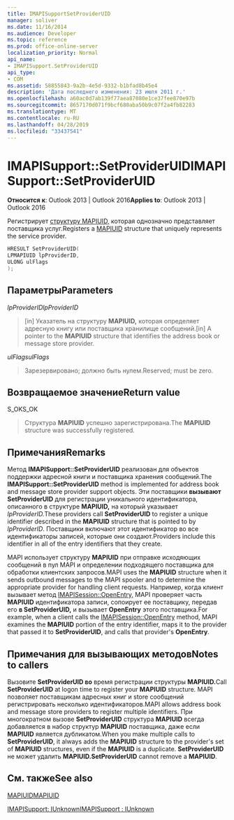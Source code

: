 ```yaml
---
title: IMAPISupportSetProviderUID
manager: soliver
ms.date: 11/16/2014
ms.audience: Developer
ms.topic: reference
ms.prod: office-online-server
localization_priority: Normal
api_name:
- IMAPISupport.SetProviderUID
api_type:
- COM
ms.assetid: 58855843-9a2b-4e5d-9332-b1bfad8b45e4
description: 'Дата последнего изменения: 23 июля 2011 г.'
ms.openlocfilehash: a60ac0d7ab139f77aea87080e1ce37fee870e97b
ms.sourcegitcommit: 8657170d071f9bcf680aba50b9c07f2a4fb82283
ms.translationtype: MT
ms.contentlocale: ru-RU
ms.lasthandoff: 04/28/2019
ms.locfileid: "33437541"
---
```

# <a name="imapisupportsetprovideruid"></a><span data-ttu-id="a3e31-103">IMAPISupport::SetProviderUID</span><span class="sxs-lookup"><span data-stu-id="a3e31-103">IMAPISupport::SetProviderUID</span></span>

  
  
<span data-ttu-id="a3e31-104">**Относится к**: Outlook 2013 | Outlook 2016</span><span class="sxs-lookup"><span data-stu-id="a3e31-104">**Applies to**: Outlook 2013 | Outlook 2016</span></span> 
  
<span data-ttu-id="a3e31-105">Регистрирует [структуру MAPIUID,](mapiuid.md) которая однозначно представляет поставщика услуг.</span><span class="sxs-lookup"><span data-stu-id="a3e31-105">Registers a [MAPIUID](mapiuid.md) structure that uniquely represents the service provider.</span></span> 
  
```cpp
HRESULT SetProviderUID(
LPMAPIUID lpProviderID,
ULONG ulFlags
);
```

## <a name="parameters"></a><span data-ttu-id="a3e31-106">Параметры</span><span class="sxs-lookup"><span data-stu-id="a3e31-106">Parameters</span></span>

 <span data-ttu-id="a3e31-107">_lpProviderID_</span><span class="sxs-lookup"><span data-stu-id="a3e31-107">_lpProviderID_</span></span>
  
> <span data-ttu-id="a3e31-108">[in] Указатель на структуру **MAPIUID,** которая определяет адресную книгу или поставщика хранилище сообщений.</span><span class="sxs-lookup"><span data-stu-id="a3e31-108">[in] A pointer to the **MAPIUID** structure that identifies the address book or message store provider.</span></span> 
    
 <span data-ttu-id="a3e31-109">_ulFlags_</span><span class="sxs-lookup"><span data-stu-id="a3e31-109">_ulFlags_</span></span>
  
> <span data-ttu-id="a3e31-110">Зарезервировано; должно быть нулем.</span><span class="sxs-lookup"><span data-stu-id="a3e31-110">Reserved; must be zero.</span></span>
    
## <a name="return-value"></a><span data-ttu-id="a3e31-111">Возвращаемое значение</span><span class="sxs-lookup"><span data-stu-id="a3e31-111">Return value</span></span>

<span data-ttu-id="a3e31-112">S_OK</span><span class="sxs-lookup"><span data-stu-id="a3e31-112">S_OK</span></span> 
  
> <span data-ttu-id="a3e31-113">Структура **MAPIUID** успешно зарегистрирована.</span><span class="sxs-lookup"><span data-stu-id="a3e31-113">The **MAPIUID** structure was successfully registered.</span></span> 
    
## <a name="remarks"></a><span data-ttu-id="a3e31-114">Примечания</span><span class="sxs-lookup"><span data-stu-id="a3e31-114">Remarks</span></span>

<span data-ttu-id="a3e31-115">Метод **IMAPISupport::SetProviderUID** реализован для объектов поддержки адресной книги и поставщика хранения сообщений.</span><span class="sxs-lookup"><span data-stu-id="a3e31-115">The **IMAPISupport::SetProviderUID** method is implemented for address book and message store provider support objects.</span></span> <span data-ttu-id="a3e31-116">Эти поставщики **вызывают SetProviderUID** для регистрации уникального идентификатора, описанного в структуре **MAPIUID,** на который указывает _lpProviderID._</span><span class="sxs-lookup"><span data-stu-id="a3e31-116">These providers call **SetProviderUID** to register a unique identifier described in the **MAPIUID** structure that is pointed to by  _lpProviderID_.</span></span> <span data-ttu-id="a3e31-117">Поставщики включают этот идентификатор во все идентификаторы записей, которые они создают.</span><span class="sxs-lookup"><span data-stu-id="a3e31-117">Providers include this identifier in all of the entry identifiers that they create.</span></span> 
  
<span data-ttu-id="a3e31-118">MAPI использует структуру **MAPIUID** при отправке исходяющих сообщений в пул MAPI и определении подходящего поставщика для обработки клиентских запросов.</span><span class="sxs-lookup"><span data-stu-id="a3e31-118">MAPI uses the **MAPIUID** structure when it sends outbound messages to the MAPI spooler and to determine the appropriate provider for handling client requests.</span></span> <span data-ttu-id="a3e31-119">Например, когда клиент вызывает метод [IMAPISession::OpenEntry,](imapisession-openentry.md) MAPI проверяет часть **MAPIUID** идентификатора записи, сопоирует ее поставщику, передав его **в SetProviderUID,** и вызывает **OpenEntry** этого поставщика.</span><span class="sxs-lookup"><span data-stu-id="a3e31-119">For example, when a client calls the [IMAPISession::OpenEntry](imapisession-openentry.md) method, MAPI examines the **MAPIUID** portion of the entry identifier, maps it to the provider that passed it to **SetProviderUID**, and calls that provider's **OpenEntry**.</span></span> 
  
## <a name="notes-to-callers"></a><span data-ttu-id="a3e31-120">Примечания для вызывающих методов</span><span class="sxs-lookup"><span data-stu-id="a3e31-120">Notes to callers</span></span>

<span data-ttu-id="a3e31-121">Вызовите **SetProviderUID во** время регистрации структуры **MAPIUID.**</span><span class="sxs-lookup"><span data-stu-id="a3e31-121">Call **SetProviderUID** at logon time to register your **MAPIUID** structure.</span></span> <span data-ttu-id="a3e31-122">MAPI позволяет поставщикам адресных книг и store сообщений регистрировать несколько идентификаторов.</span><span class="sxs-lookup"><span data-stu-id="a3e31-122">MAPI allows address book and message store providers to register multiple identifiers.</span></span> <span data-ttu-id="a3e31-123">При многократном вызове **SetProviderUID** структура **MAPIUID** всегда добавляется в набор структур **MAPIUID** поставщика, даже если **MAPIUID** является дубликатом.</span><span class="sxs-lookup"><span data-stu-id="a3e31-123">When you make multiple calls to **SetProviderUID**, it always adds the **MAPIUID** structure to the provider's set of **MAPIUID** structures, even if the **MAPIUID** is a duplicate.</span></span> <span data-ttu-id="a3e31-124">**SetProviderUID** не может удалить **MAPIUID.**</span><span class="sxs-lookup"><span data-stu-id="a3e31-124">**SetProviderUID** cannot remove a **MAPIUID**.</span></span> 
  
## <a name="see-also"></a><span data-ttu-id="a3e31-125">См. также</span><span class="sxs-lookup"><span data-stu-id="a3e31-125">See also</span></span>



[<span data-ttu-id="a3e31-126">MAPIUID</span><span class="sxs-lookup"><span data-stu-id="a3e31-126">MAPIUID</span></span>](mapiuid.md)
  
[<span data-ttu-id="a3e31-127">IMAPISupport: IUnknown</span><span class="sxs-lookup"><span data-stu-id="a3e31-127">IMAPISupport : IUnknown</span></span>](imapisupportiunknown.md)

